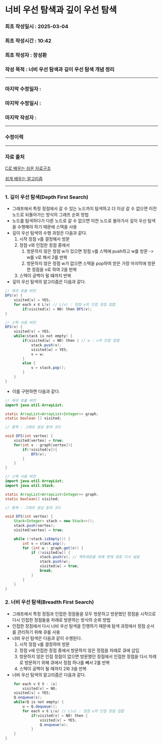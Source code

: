 # 너비 우선 탐색과 깊이 우선 탐색

### 최초 작성일시 : 2025-03-04
### 최초 작성시간 : 10:42
### 최초 작성자 : 장성환
### 작성 목적 : 너비 우선 탐색과 깊이 우선 탐색 개념 정리

---

### 마지막 수정일자 :
### 마지막 수정일시 :
### 마지막 작성자 :

---
### 수정이력


---
### 자료 출처

[C로 배우는 쉬운 자료구조](https://search.shopping.naver.com/book/catalog/32436279809?cat_id=50010920&frm=PBOKPRO&query=C%EB%A1%9C+%EB%B0%B0%EC%9A%B0%EB%8A%94+%EC%89%AC%EC%9A%B4+%EC%9E%90%EB%A3%8C%EA%B5%AC%EC%A1%B0&NaPm=ct%3Dm7bsyx7s%7Cci%3D62de1a30c048ad3fa67230d29716f34f4e5288a3%7Ctr%3Dboknx%7Csn%3D95694%7Chk%3D17f33feb0d102088663db0ef9aaa53fc070ec5f3)

[쉽게 배우는 알고리즘](https://search.shopping.naver.com/book/catalog/32476025996?cat_id=50010921&frm=PBOKPRO&query=%EC%89%BD%EA%B2%8C+%EB%B0%B0%EC%9A%B0%EB%8A%94+%EC%95%8C%EA%B3%A0%EB%A6%AC%EC%A6%98&NaPm=ct%3Dm7bsxq08%7Cci%3D094090b68874c0eb47e64d781eb20ee156e48e3c%7Ctr%3Dboknx%7Csn%3D95694%7Chk%3D6317e827ffff0b8af1cc8d9c885beb603b7a7609)

---

### 1. 깊이 우선 탐색(Depth First Search)

* 그래프에서 특정 정점에서 갈 수 있는 노드까지 탐색하고 더 이상 갈 수 없으면 이전 노드로 되돌아가는 방식의 그래프 순회 방법
* 노드를 탐색하다가 다른 노드로 갈 수 없으면 이전 노드로 돌아가서 깊이 우선 탐색을 수행해야 하기 때문에 스택을 사용
* 깊이 우선 탐색의 수행 과정은 다음과 같다.
  1. 시작 정점 v를 결정해서 방문
  2. 정점 v와 인접한 정점 중에서 
     1. 방문하지 않은 정점 w가 있으면 정점 v를 스택에 push하고 w를 방문 -> w를 v로 해서 2를 반복
     2. 방문하지 않은 정점 w가 없으면 스택을 pop하여 받은 가장 마지막에 방문한 정점을 v로 하여 2을 반복
  3. 스택이 공백이 될 떄까지 반복
* 깊이 우선 탐색의 알고리즘은 다음과 같다.
``` java
// 재귀 호출 버전
DFS(v) {
    visited[v] = YES;
    for each x ∈ L(v) // L(v) : 정점 v의 인접 정점 집합
        if(visited[x] = NO) then DFS(v);
}
```
``` java
// 스택 사용 버전
DFS(v) {
    visited[v] = YES;
    while(stack is not empty) {
        if(visited[w] = NO) then { // w : v의 인접 정점
            stack.push(v);
            visited[w] = YES;
            v ← w;
        }
        else {
            v ← stack.pop();    
        }
    }
}
```
* 이를 구현하면 다음과 같다.

```java
// 재귀 호출 버전
import java.util.ArrayList;

static ArrayList<ArrayList<Integer>> graph;
static boolean [] visited;

// 중략 : 그래프 생성 등의 코드

void DFS(int vertex) {
    visited[vertex] = true;
    for(int v : graph[vertex]){
        if(!visited[v]){
            DFS(v);
        }
    }
}
```

```java
// 스택 사용 버전
import java.util.ArrayList;
import java.util.Stack;

static ArrayList<ArrayList<Integer>> graph;
static boolean[] visited;

// 중략 : 그래프 생성 등의 코드

void DFS(int vertex) {
    Stack<Integer> stack = new Stack<>();
    stack.push(vertex);
    visited[vertex] = true;

    while (!stack.isEmpty()) {
        int v = stack.pop();
        for (int w : graph.get(v)) {
            if (!visited[w]) {
                stack.push(v); // 백트래킹을 위해 현재 정점 다시 넣음
                stack.push(w);
                visited[w] = true;
                break;
            }
        }
    }
}
```

### 2. 너비 우선 탐색(Breadth First Search)

* 그래프에서 특정 정점과 인접한 정점들을 모두 방문하고 방문했던 정점을 시작으로 다시 인접한 정점들을 차례로 방문하는 방식의 순회 방법
* 인접한 정점에서 다시 너비 우선 탐색을 진행하기 때문에 탐색 과정에서 정점 순서를 관리하기 위해 큐를 사용
* 너비 우선 탐색은 다음과 같이 수행된다.
  1. 시작 정점 v를 결정하여 방문
  2. 정점 v에 인접한 정점 중에서 방문하지 않은 정점을 차례로 큐에 삽입
  3. 방문하지 않은 인접 정점이 없으면 방문했던 정점에서 인접한 정점을 다시 차례로 방문하기 위해 큐에서 정점 하나를 빼서 2를 반복
  4. 스택이 공백이 될 때까지 2와 3을 반복
* 너비 우선 탐색의 알고리즘은 다음과 같다.
``` java
    for each v ∈ V - |s|
        visited[v] ← NO;
    visited[s] ← YES;
    Q.enqueue(s);
    while(Q is not empty) {
        u ← Q.dequeue();
        for each v ∈ L(u) // L(u) : 정점 u의 인접 정점 집합
            if(visited[v] = NO) then {
                visited[v] ← YES;
                Q.enqueue(v);
            }
    }
}
```